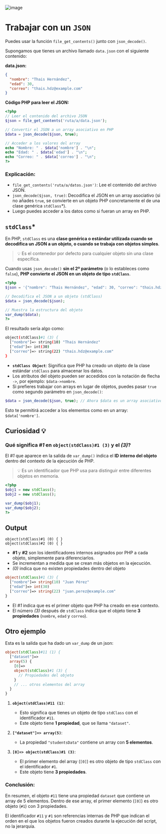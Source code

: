

![image](https://github.com/user-attachments/assets/76bc857b-dca0-4254-9b24-0a1634e39d8f)

# Trabajar con un `JSON`
Puedes usar la función `file_get_contents()` junto con `json_decode()`.

Supongamos que tienes un archivo llamado `data.json` con el siguiente contenido:

**data.json:**

```json
{
  "nombre": "Thais Hernández",
  "edad": 30,
  "correo": "thais.hdz@example.com"
}
```

**Código PHP para leer el JSON:**

```php
<?php
// Leer el contenido del archivo JSON
$json = file_get_contents('ruta/a/data.json');

// Convertir el JSON a un array asociativo en PHP
$data = json_decode($json, true);

// Acceder a los valores del array
echo "Nombre: " . $data['nombre'] . "\n";
echo "Edad: " . $data['edad'] . "\n";
echo "Correo: " . $data['correo'] . "\n";
?>
```

### Explicación:

- `file_get_contents('ruta/a/datos.json')`: Lee el contenido del archivo JSON.
- `json_decode($json, true)`: Decodifica el JSON en un array asociativo (si no añades `true`, se convierte en un objeto PHP concretamente el de una clase genérica `stdClass`*).
- Luego puedes acceder a los datos como si fueran un array en PHP.



## `stdClass`*
En PHP, `stdClass` es una __clase genérica o estándar utilizada cuando se decodifica un JSON a un objeto, o cuando se trabaja con objetos simples__. 

> 💡 Es el contenedor por defecto para cualquier objeto sin una clase específica.

Cuando usas `json_decode()` __sin el 2º parámetro__ (o lo estableces como `false`), __PHP convierte el JSON en un objeto de tipo `stdClass`__. 

```php
<?php
$json = '{"nombre": "Thais Hernández", "edad": 30, "correo": "thais.hdz@example.com"}';

// Decodifica el JSON a un objeto (stdClass)
$data = json_decode($json);

// Muestra la estructura del objeto
var_dump($data);
?>
```

El resultado sería algo como:

```sh
object(stdClass)#1 (3) {
  ["nombre"]=> string(10) "Thais Hernández"
  ["edad"]=> int(30)
  ["correo"]=> string(22) "thais.hdz@example.com"
}
```

- **`stdClass Object`**: Significa que PHP ha creado un objeto de la clase estándar `stdClass` para almacenar los datos.
- Los atributos del objeto pueden ser accedidos con la notación de flecha `->`, por ejemplo: `$data->nombre`.
- Si prefieres trabajar con arrays en lugar de objetos, puedes pasar `true` como segundo parámetro en `json_decode()`:

```php
$data = json_decode($json, true); // Ahora $data es un array asociativo.
```
Esto te permitirá acceder a los elementos como en un array: `$data['nombre']`.


## Curiosidad 💡

### Qué significa _#1_ en `object(stdClass)#1 (3)` y el _(3)_?

El _#1_ que aparece en la salida de `var_dump()` indica el __ID interno del objeto__ dentro del contexto de la ejecución de PHP. 
> 💡 Es un identificador que PHP usa para distinguir entre diferentes objetos en memoria.

```php
<?php
$obj1 = new stdClass();
$obj2 = new stdClass();

var_dump($obj1);
var_dump($obj2);
?>
```

## Output
```plaintext
object(stdClass)#1 (0) { }
object(stdClass)#2 (0) { }
```
- __#1__ y __#2__ son los identificadores internos asignados por PHP a cada objeto, simplemente para diferenciarlos.
- Se incrementan a medida que se crean más objetos en la ejecución.
- _(0)_ indica que no existen propiedades dentro del objeto

```php
object(stdClass)#1 (3) {
  ["nombre"]=> string(10) "Juan Pérez"
  ["edad"]=> int(30)
  ["correo"]=> string(22) "juan.perez@example.com"
}
```

- El _#1_ indica que es el primer objeto que PHP ha creado en ese contexto.
- El número _(3)_ después de `stdClass` indica que el objeto tiene __3 propiedades__ (`nombre`, `edad` y `correo`).

## Otro ejemplo

Esta es la salida que ha dado un `var_dump` de un json:

```php
object(stdClass)#11 (1) {
  ["dataset"]=>
  array(5) {
    [0]=>
    object(stdClass)#1 (3) {
      // Propiedades del objeto
    }
    // ... otros elementos del array
  }
}
```

1. **`object(stdClass)#11 (1)`**:
   - Esto significa que tienes un objeto de tipo `stdClass` con el identificador `#11`.
   - Este objeto tiene **1 propiedad**, que se llama `"dataset"`.

2. **`["dataset"]=> array(5)`**:
   - La propiedad `"studentsData"` contiene un array con **5 elementos**.

3. **`[0]=> object(stdClass)#1 (3)`**:
   - El primer elemento del array (`[0]`) es otro objeto de tipo `stdClass` con el identificador `#1`.
   - Este objeto tiene **3 propiedades**.

### Conclusión:

En resumen, el objeto `#11` tiene una propiedad `dataset` que contiene un array de 5 elementos. Dentro de ese array, el primer elemento (`[0]`) es otro objeto (`#1`) con 3 propiedades.

El identificador `#11` y `#1` son referencias internas de PHP que indican el orden en el que los objetos fueron creados durante la ejecución del script, no la jerarquía.
